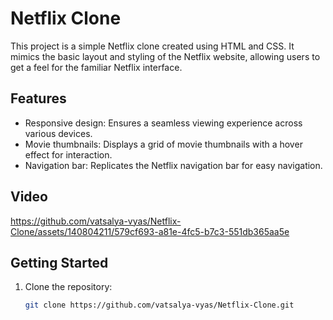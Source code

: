 # Netflix Clone

This project is a simple Netflix clone created using HTML and CSS. It mimics the basic layout and styling of the Netflix website, allowing users to get a feel for the familiar Netflix interface.

## Features

- Responsive design: Ensures a seamless viewing experience across various devices.
- Movie thumbnails: Displays a grid of movie thumbnails with a hover effect for interaction.
- Navigation bar: Replicates the Netflix navigation bar for easy navigation.

## Video

https://github.com/vatsalya-vyas/Netflix-Clone/assets/140804211/579cf693-a81e-4fc5-b7c3-551db365aa5e

## Getting Started

1. Clone the repository:

   ```bash
   git clone https://github.com/vatsalya-vyas/Netflix-Clone.git
